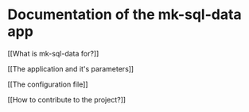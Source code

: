 # Documentation of the mk-sql-data app

[[What is mk-sql-data for?]]

[[The application and it's parameters]]

[[The configuration file]]

[[How to contribute to the project?]]